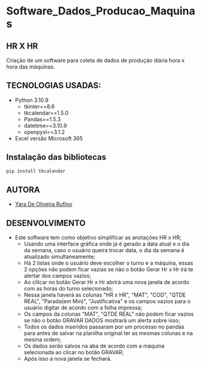 # Software_Dados_Producao_Maquinas

## HR X HR
Criação de um software para coleta de dados de produção diária hora x hora das máquinas.

## TECNOLOGIAS USADAS:
- Python 3.10.9
  - tkinter==8.6 
  - tkcalendar==1.5.0
  - Pandas==1.5.3
  - datetime==3.10.9
  - openpyxl==3.1.2
- Excel versão Microsoft 365
 
## Instalação das bibliotecas
```bash
pip install tkcalendar
```
 
## AUTORA
- [Yara De Oliveira Rufino](https://www.linkedin.com/in/yara-de-oliveira-rufino/)

## DESENVOLVIMENTO
- Este software tem como objetivo simplificar as anotações HR x HR;
  - Usando uma interface gráfica onde já é gerado a data atual e o dia da semana, caso o usuário queira trocar data, o dia da semana é atualizado simultaneamente;
  - Há 2 listas onde o usuário deve escolher o turno e a máquina, essas 2 opções não podem ficar vazias se não o botão Gerar Hr x Hr irá te alertar dos campos vazios;
  - Ao clilcar no botão Gerar Hr x Hr abrirá uma nova janela de acordo com as horas do turno selecionado;
  - Nessa janela haverá as colunas "HR x HR", "MAT", "COD", "QTDE REAL", "Parada(em Min)", "Justificativa" e os campos vazios para o usuário digitar de acordo com a folha impressa;
  - Os campos da colunas "MAT", "QTDE REAL" não podem ficar vazios se não o botão GRAVAR DADOS mostrará um alerta sobre isso;
  - Todos os dados inseridos passaram por um processo no pandas para antes de salvar na planilha original ter as mesmas colunas e na mesma ordem;
  - Os dados serão salvos na aba de acordo com a máquina selecionada ao clicar no botão GRAVAR;
  - Após isso a nova janela se fechará.

